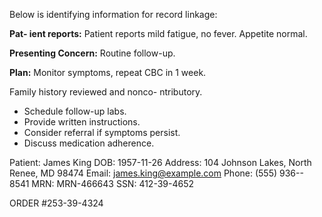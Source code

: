 Below is identifying information for record linkage: 


**Pat-
ient reports:** Patient reports mild fatigue, no fever. Appetite normal. 

**Presenting Concern:** Routine follow-up. 


**Plan:** Monitor symptoms, repeat CBC in 1 week. 

Family history reviewed and nonco-
ntributory. 

- Schedule follow-up labs. 
- Provide written instructions.
- Consider referral if symptoms persist. 
- Discuss medication adherence. 

Patient: James King
DOB: 1957-11-26 
Address: 104 Johnson Lakes, North Renee, MD 98474 
Email: james.king@example.com 
Phone: (555) 936--
8541
MRN: MRN-466643 
SSN: 412-39-4652 

 
ORDER #253-39-4324
